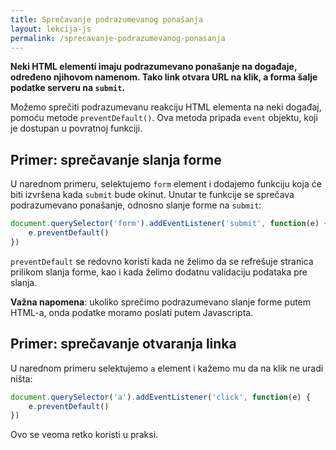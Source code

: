 ```yaml
---
title: Sprečavanje podrazumevanog ponašanja
layout: lekcija-js
permalink: /sprecavanje-podrazumevanog-ponasanja
---
```


**Neki HTML elementi imaju podrazumevano ponašanje na događaje, određeno njihovom namenom. Tako link otvara URL na klik, a forma šalje podatke serveru na `submit`.**

Možemo sprečiti podrazumevanu reakciju HTML elementa na neki događaj, pomoću metode `preventDefault()`. Ova metoda pripada `event` objektu, koji je dostupan u povratnoj funkciji.

## Primer: sprečavanje slanja forme

U narednom primeru, selektujemo `form` element i dodajemo funkciju koja će biti izvršena kada `submit` bude okinut. Unutar te funkcije se sprečava podrazumevano ponašanje, odnosno slanje forme na `submit`:

```js
document.querySelector('form').addEventListener('submit', function(e) {
    e.preventDefault()
})
```

`preventDefault` se redovno koristi kada ne želimo da se refrešuje stranica prilikom slanja forme, kao i kada želimo dodatnu validaciju podataka pre slanja.

**Važna napomena**: ukoliko sprečimo podrazumevano slanje forme putem HTML-a, onda podatke moramo poslati putem Javascripta.

## Primer: sprečavanje otvaranja linka

U narednom primeru selektujemo `a` element i kažemo mu da na klik ne uradi ništa:

```js
document.querySelector('a').addEventListener('click', function(e) {
    e.preventDefault()
})
```

Ovo se veoma retko koristi u praksi.
